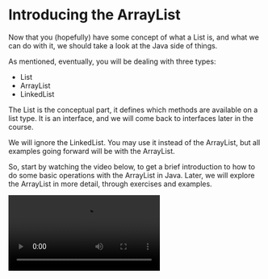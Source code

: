 # Introducing the ArrayList

Now that you (hopefully) have some concept of what a List is, and what we can do with it, we should take a look at the Java side of things.

As mentioned, eventually, you will be dealing with three types:
* List
* ArrayList
* LinkedList

The List is the conceptual part, it defines which methods are available on a list type. It is an interface, and we will come back to interfaces later in the course.

We will ignore the LinkedList. You may use it instead of the ArrayList, but all examples going forward will be with the ArrayList.

So, start by watching the video below, to get a brief introduction to how to do some basic operations with the ArrayList in Java. Later, we will explore the ArrayList in more detail, through exercises and examples.

<video src="https://youtu.be/bHVrZJ-ES8w"></video>